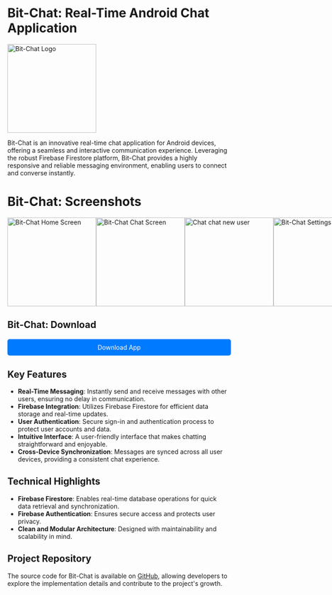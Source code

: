 # Bit-Chat: Real-Time Android Chat Application

<img src="https://firebasestorage.googleapis.com/v0/b/perosnal-website-5831b.appspot.com/o/Projects%2FImages%2Fbit-chat.png?alt=media&token=df6e6c35-11a3-4b37-a250-b649cc6d1824" alt="Bit-Chat Logo" width="200"/>

Bit-Chat is an innovative real-time chat application for Android devices, offering a seamless and interactive communication experience. Leveraging the robust Firebase Firestore platform, Bit-Chat provides a highly responsive and reliable messaging environment, enabling users to connect and converse instantly.

# Bit-Chat: Screenshots

<div style="display: flex; justify-content: space-between;">

<img src="https://firebasestorage.googleapis.com/v0/b/github-files-akj.appspot.com/o/Imgaes%2FBit-Chat%2FWhatsApp%20Image%202024-04-22%20at%2008.39.22_31312612.jpg?alt=media&token=1b28c224-1165-4bb1-8bb7-ff17fd8633f4" alt="Bit-Chat Home Screen" width="200"/>
<img src="https://firebasestorage.googleapis.com/v0/b/github-files-akj.appspot.com/o/Imgaes%2FBit-Chat%2FWhatsApp%20Image%202024-04-22%20at%2008.39.22_e3e401e1.jpg?alt=media&token=8f5d24ba-3c6e-45a8-9fc3-2a3e2ee1d6e3" alt="Bit-Chat Chat Screen" width="200"/>
<img src="https://firebasestorage.googleapis.com/v0/b/github-files-akj.appspot.com/o/Imgaes%2FBit-Chat%2FWhatsApp%20Image%202024-04-22%20at%2008.39.23_5de8f9db.jpg?alt=media&token=0ba578df-dee7-4849-b0ea-f3ac591576f4" alt="Chat chat new user" width="200"/>
<img src="https://firebasestorage.googleapis.com/v0/b/github-files-akj.appspot.com/o/Imgaes%2FBit-Chat%2FWhatsApp%20Image%202024-04-22%20at%2008.39.23_87f64605.jpg?alt=media&token=ddbd4173-cbe5-4ab4-9adb-b2d82b848636" alt="Bit-Chat Settings Screen" width="200"/>
<img src="https://firebasestorage.googleapis.com/v0/b/github-files-akj.appspot.com/o/Imgaes%2FBit-Chat%2FWhatsApp%20Image%202024-04-22%20at%2008.39.24_10dd5cd0.jpg?alt=media&token=435ce73e-5c6d-405c-98d0-0e4a5afba561" alt="Bit-Chat App Info Screen" width="200"/>
<img src="https://firebasestorage.googleapis.com/v0/b/github-files-akj.appspot.com/o/Imgaes%2FBit-Chat%2FWhatsApp%20Image%202024-04-22%20at%2008.39.24_f544c5db.jpg?alt=media&token=5c97c380-978b-4554-8709-2c3f2f9d167d" alt="Bit-Chat Sign-up Screen" width="200"/>

</div>

<!-- Download All Button -->
## Bit-Chat: Download

<a href="https://drive.google.com/file/d/1xb9Wd1Mg-StZ52myJsPbZCAvjCu9wFA0/view?usp=sharing" download style="display: block; margin-top: 20px; padding: 10px 20px; background-color: #007bff; color: #fff; text-align: center; text-decoration: none; border-radius: 5px; cursor: pointer;">
    Download App
</a>

## Key Features

- **Real-Time Messaging**: Instantly send and receive messages with other users, ensuring no delay in communication.
- **Firebase Integration**: Utilizes Firebase Firestore for efficient data storage and real-time updates.
- **User Authentication**: Secure sign-in and authentication process to protect user accounts and data.
- **Intuitive Interface**: A user-friendly interface that makes chatting straightforward and enjoyable.
- **Cross-Device Synchronization**: Messages are synced across all user devices, providing a consistent chat experience.

## Technical Highlights

- **Firebase Firestore**: Enables real-time database operations for quick data retrieval and synchronization.
- **Firebase Authentication**: Ensures secure access and protects user privacy.
- **Clean and Modular Architecture**: Designed with maintainability and scalability in mind.

## Project Repository

The source code for Bit-Chat is available on [GitHub](https://github.com/ajulkjose246/Bit-Chat), allowing developers to explore the implementation details and contribute to the project's growth.
